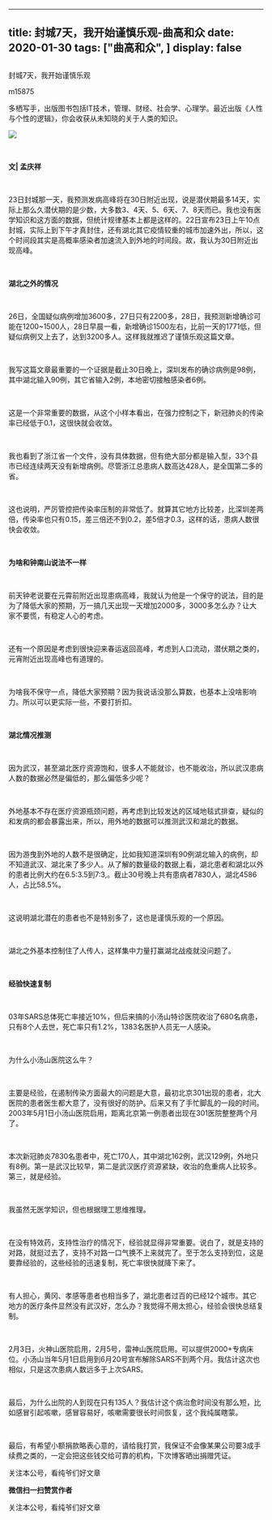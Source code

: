 
---
title:   封城7天，我开始谨慎乐观-曲高和众
date: 2020-01-30
tags: ["曲高和众", ]
display: false
---


## 



封城7天，我开始谨慎乐观




m15875




多栖写手，出版图书包括IT技术，管理、财经、社会学、心理学。最近出版《人性与个性的逻辑》，你会收获从未知晓的关于人类的知识。


<img class="rich_pages js_insertlocalimg" data-ratio="0.6472945891783567" data-s="300,640" src="https://mmbiz.qpic.cn/mmbiz_jpg/fxGMiaL5Zj1hQwFqSPR7Ima5IKkHN5G1Vuwz343HgInVE4bm7mgXSR4sAOo4CYtfjKAHcyR8MJtCjB6GvEIBZLQ/640?wx_fmt=jpeg" data-type="jpeg" data-w="998" style=""/>

&nbsp;

**文| 孟庆祥**



&nbsp;

23日封城那一天，我预测发病高峰将在30日附近出现，说是潜伏期最多14天，实际上那么久潜伏期的是少数，大多数3、4天、5、6天、7、8天而已。我也没有医学知识和这方面的数据，但统计规律基本上都是这样的。22日宣布23日上午10点封城，实际上到下午才真封住，还有湖北其它疫情较重的城市加速外出，所以，这个时间段其实是高概率感染者加速流入到外地的时间段。故，我认为30日附近出现高峰。

&nbsp;

**湖北之外的情况**

&nbsp;

26日，全国疑似病例增加3600多，27日只有2200多，28日，我预测新增确诊可能在1200~1500人，28日早晨一看，新增确诊1500左右，比前一天的1771低，但疑似病例又上去了，达到3200多人。这样我就推迟了谨慎乐观这篇文章。

&nbsp;

我写这篇文章最重要的一个证据是截止30日晚上，深圳发布的确诊病例是98例，其中湖北输入90例，其它省输入2例，本地密切接触感染者6例。

&nbsp;

这是一个非常重要的数据，从这个小样本看出，在强力控制之下，新冠肺炎的传染率已经低于0.1，这很快就会收敛。

&nbsp;

我也看到了浙江省一个文件，没有具体数据，但有绝大部分都是输入型，33个县市已经连续两天没有新增病例。尽管浙江总患病人数高达428人，是全国第二多的省。

&nbsp;

这也说明，严厉管控把传染率压制的非常低了。就算其它地方比较差，比深圳差两倍，传染率也只有0.15，差三倍还不到0.2，差5倍才0.3，这样的话，患病人数很快会收敛。

&nbsp;

**为啥和钟南山说法不一样**

&nbsp;

前天钟老说要在元霄前附近出现患病高峰，我就认为他是一个保守的说法，目的是为了降低大家的预期，万一搞几天出现一天增加2000多，3000多怎么办？让大家不要慌，有稳定人心的考虑。

&nbsp;

还有一个原因是考虑到很快迎来春运返回高峰，考虑到人口流动，潜伏期之类的，元宵附近出现高峰也有道理的。

&nbsp;

为啥我不保守一点，降低大家预期？因为我说话没那么算数，也基本上没啥影响力。所以可以更实际一些，不要打折扣。

&nbsp;

**湖北情况推测**

&nbsp;

因为武汉，甚至湖北医疗资源饱和，很多人不能就诊，也不能收治，所以武汉患病人数的数据必然是偏低的，那么偏低多少呢？

&nbsp;

外地基本不存在医疗资源瓶颈问题，再考虑到比较发达的区域地毯式排查，疑似的和发病的都会暴露出来，所以，用外地的数据可以推测武汉和湖北的数据。

&nbsp;

因为游曳到外地的人数不是很确定，比如我知道深圳有90例湖北输入的病例，却不知道武汉、湖北来了多少人。从了解的数量级的数据上看，湖北患者和湖北以外的患者比例大约在6.5:3.5到7:3,。截止30号晚上共有患病者7830人，湖北4586人，占比58.5%。

&nbsp;

这说明湖北潜在的患者也不是特别多了，这也是谨慎乐观的一个原因。

&nbsp;

湖北之外基本控制住了人传人，这样集中力量打赢湖北战疫就没问题了。

&nbsp;

**经验快速复制**

&nbsp;

03年SARS总体死亡率接近10%，但后来搞的小汤山特诊医院收治了680名病患，只有8个人去世，死亡率只有1.2%，1383名医护人员无一人感染。

&nbsp;

为什么小汤山医院这么牛？

&nbsp;

主要是经验，在遏制传染方面最大的问题是大意，最初北京301出现的患者，北大医院的患者医生都大意了，没有很好的防护。后来又有了手忙脚乱的一段的时间。2003年5月1日小汤山医院启用，距离北京第一例患者出现在301医院整整两个月了。

&nbsp;

本次新冠肺炎7830名患者中，死亡170人，其中湖北162例，武汉129例，外地只有8例。第一是武汉比较早，第二是武汉医疗资源紧缺，收治的危重病人比较多。第三，就是经验。

&nbsp;

我虽然无医学知识，但也根据理工思维推理。

&nbsp;

在没有特效药，支持性治疗的情况下，经验就显得非常重要。说白了，就是支持的对路，就挺过去了，支持不对路一口气换不上来就完了。至于怎么支持到位，这是要靠经验的，这些经验的迅速复制，死亡率很快就降下来了。

&nbsp;

有人担心，黄冈、孝感等患者也相当多了，湖北患者过百的已经12个城市。其它地方的医疗条件显然没有武汉好，怎么办？我觉得不用太担心，经验会很快总结复制。

&nbsp;

2月3日，火神山医院启用，2月5号，雷神山医院启用。可以提供2000+专病床位。小汤山当年5月1日启用到6月20号宣布解除SARS不到两个月。我估计这次也相似，只是这次患病人数远多于上次SARS。

&nbsp;

最后，为什么出院的人到现在只有135人？我估计这个病治愈时间没有那么短，比如感冒引起咳嗽，感冒容易好，咳嗽需要很长时间恢复，这个我纯属瞎蒙。

&nbsp;

最后，有希望小额捐款略表心意的，请给我打赏，我保证不会像某果公司要3成手续费之类的，一定会把这些钱交给可靠的机构，下次博客晒出捐赠凭证。



关注本公号，看纯爷们好文章


**微信扫一扫赞赏作者**






关注本公号，看纯爷们好文章








